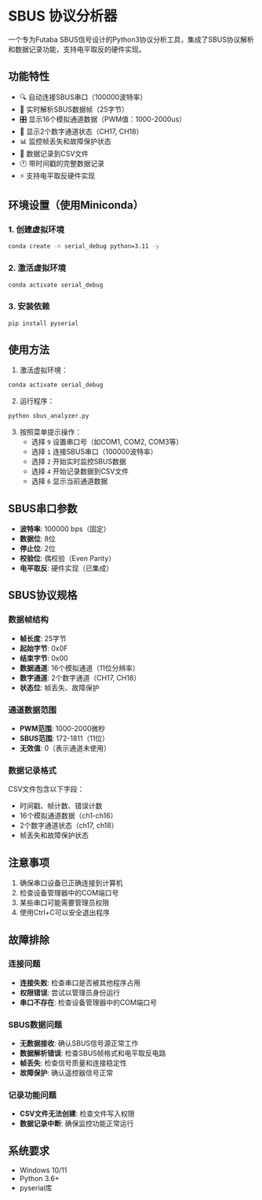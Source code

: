 # SBUS 协议分析器

一个专为Futaba SBUS信号设计的Python3协议分析工具，集成了SBUS协议解析和数据记录功能，支持电平取反的硬件实现。

## 功能特性

- 🔍 自动连接SBUS串口（100000波特率）
- 📡 实时解析SBUS数据帧（25字节）
- 🎛️ 显示16个模拟通道数据（PWM值：1000-2000us）
- 🔢 显示2个数字通道状态（CH17, CH18）
- 📊 监控帧丢失和故障保护状态
- 📝 数据记录到CSV文件
- 🕐 带时间戳的完整数据记录
- ⚡ 支持电平取反硬件实现

## 环境设置（使用Miniconda）

### 1. 创建虚拟环境
```bash
conda create -n serial_debug python=3.11 -y
```

### 2. 激活虚拟环境
```bash
conda activate serial_debug
```

### 3. 安装依赖
```bash
pip install pyserial
```

## 使用方法

1. 激活虚拟环境：
```bash
conda activate serial_debug
```

2. 运行程序：
```bash
python sbus_analyzer.py
```

3. 按照菜单提示操作：
   - 选择 `9` 设置串口号（如COM1, COM2, COM3等）
   - 选择 `1` 连接SBUS串口（100000波特率）
   - 选择 `2` 开始实时监控SBUS数据
   - 选择 `4` 开始记录数据到CSV文件
   - 选择 `6` 显示当前通道数据

## SBUS串口参数

- **波特率**: 100000 bps（固定）
- **数据位**: 8位
- **停止位**: 2位
- **校验位**: 偶校验（Even Parity）
- **电平取反**: 硬件实现（已集成）

## SBUS协议规格

### 数据帧结构
- **帧长度**: 25字节
- **起始字节**: 0x0F
- **结束字节**: 0x00
- **数据通道**: 16个模拟通道（11位分辨率）
- **数字通道**: 2个数字通道（CH17, CH18）
- **状态位**: 帧丢失、故障保护

### 通道数据范围
- **PWM范围**: 1000-2000微秒
- **SBUS范围**: 172-1811（11位）
- **无效值**: 0（表示通道未使用）

### 数据记录格式
CSV文件包含以下字段：
- 时间戳、帧计数、错误计数
- 16个模拟通道数据（ch1-ch16）
- 2个数字通道状态（ch17, ch18）
- 帧丢失和故障保护状态

## 注意事项

1. 确保串口设备已正确连接到计算机
2. 检查设备管理器中的COM端口号
3. 某些串口可能需要管理员权限
4. 使用Ctrl+C可以安全退出程序

## 故障排除

### 连接问题
- **连接失败**: 检查串口是否被其他程序占用
- **权限错误**: 尝试以管理员身份运行
- **串口不存在**: 检查设备管理器中的COM端口号

### SBUS数据问题
- **无数据接收**: 确认SBUS信号源正常工作
- **数据解析错误**: 检查SBUS帧格式和电平取反电路
- **帧丢失**: 检查信号质量和连接稳定性
- **故障保护**: 确认遥控器信号正常

### 记录功能问题
- **CSV文件无法创建**: 检查文件写入权限
- **数据记录中断**: 确保监控功能正常运行

## 系统要求

- Windows 10/11
- Python 3.6+
- pyserial库
